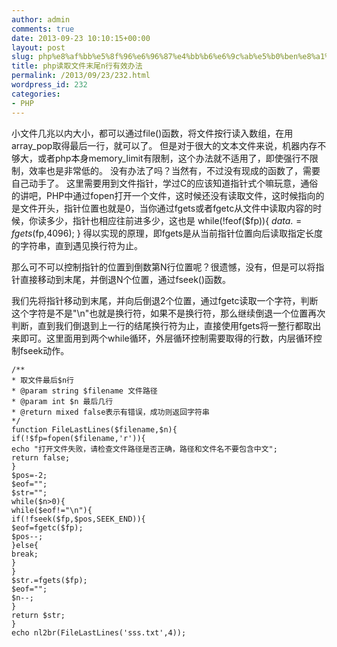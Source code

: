 ```yaml
---
author: admin
comments: true
date: 2013-09-23 10:10:15+00:00
layout: post
slug: php%e8%af%bb%e5%8f%96%e6%96%87%e4%bb%b6%e6%9c%ab%e5%b0%ben%e8%a1%8c%e6%9c%89%e6%95%88%e5%8a%9e%e6%b3%95
title: php读取文件末尾n行有效办法
permalink: /2013/09/23/232.html
wordpress_id: 232
categories:
- PHP
---
```


小文件几兆以内大小，都可以通过file()函数，将文件按行读入数组，在用array_pop取得最后一行，就可以了。
但是对于很大的文本文件来说，机器内存不够大，或者php本身memory_limit有限制，这个办法就不适用了，即使强行不限制，效率也是非常低的。
没有办法了吗？当然有，不过没有现成的函数了，需要自己动手了。
这里需要用到文件指针，学过C的应该知道指针式个嘛玩意，通俗的讲吧，PHP中通过fopen打开一个文件，这时候还没有读取文件，这时候指向的是文件开头，指针位置也就是0，当你通过fgets或者fgetc从文件中读取内容的时候，你读多少，指针也相应往前进多少，这也是
while(!feof($fp)){
$data.=fgets($fp,4096);
}
得以实现的原理，即fgets是从当前指针位置向后读取指定长度的字符串，直到遇见换行符为止。

那么可不可以控制指针的位置到倒数第N行位置呢？很遗憾，没有，但是可以将指针直接移动到末尾，并倒退N个位置，通过fseek()函数。

我们先将指针移动到末尾，并向后倒退2个位置，通过fgetc读取一个字符，判断这个字符是不是"\n"也就是换行符，如果不是换行符，那么继续倒退一个位置再次判断，直到我们倒退到上一行的结尾换行符为止，直接使用fgets将一整行都取出来即可。这里面用到两个while循环，外层循环控制需要取得的行数，内层循环控制fseek动作。

```
/**
* 取文件最后$n行
* @param string $filename 文件路径
* @param int $n 最后几行
* @return mixed false表示有错误，成功则返回字符串
*/
function FileLastLines($filename,$n){
if(!$fp=fopen($filename,'r')){
echo "打开文件失败，请检查文件路径是否正确，路径和文件名不要包含中文";
return false;
}
$pos=-2;
$eof="";
$str="";
while($n>0){
while($eof!="\n"){
if(!fseek($fp,$pos,SEEK_END)){
$eof=fgetc($fp);
$pos--;
}else{
break;
}
}
$str.=fgets($fp);
$eof="";
$n--;
}
return $str;
}
echo nl2br(FileLastLines('sss.txt',4));
```